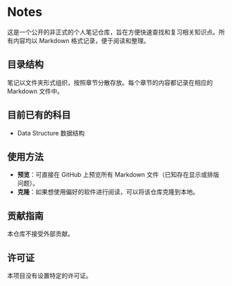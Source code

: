 # Notes

这是一个公开的非正式的个人笔记仓库，旨在方便快速查找和复习相关知识点。所有内容均以 Markdown 格式记录，便于阅读和整理。

## 目录结构

笔记以文件夹形式组织，按照章节分散存放。每个章节的内容都记录在相应的 Markdown 文件中。

## 目前已有的科目

- Data Structure 数据结构

## 使用方法

- **预览**：可直接在 GitHub 上预览所有 Markdown 文件（已知存在显示或排版问题）。
- **克隆**：如果想使用偏好的软件进行阅读，可以将该仓库克隆到本地。

## 贡献指南

本仓库不接受外部贡献。

## 许可证

本项目没有设置特定的许可证。